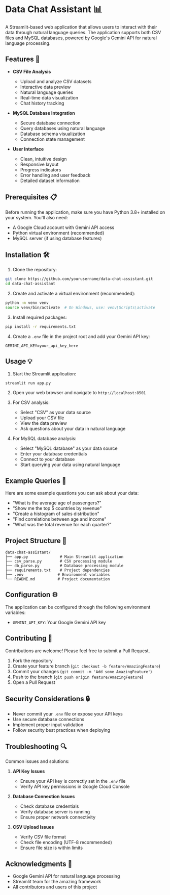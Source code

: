 # Data Chat Assistant 📊

A Streamlit-based web application that allows users to interact with their data through natural language queries. The application supports both CSV files and MySQL databases, powered by Google's Gemini API for natural language processing.

## Features 🌟

- **CSV File Analysis**
  - Upload and analyze CSV datasets
  - Interactive data preview
  - Natural language queries
  - Real-time data visualization
  - Chat history tracking

- **MySQL Database Integration**
  - Secure database connection
  - Query databases using natural language
  - Database schema visualization
  - Connection state management

- **User Interface**
  - Clean, intuitive design
  - Responsive layout
  - Progress indicators
  - Error handling and user feedback
  - Detailed dataset information

## Prerequisites 📋

Before running the application, make sure you have Python 3.8+ installed on your system. You'll also need:

- A Google Cloud account with Gemini API access
- Python virtual environment (recommended)
- MySQL server (if using database features)

## Installation 🛠️

1. Clone the repository:
```bash
git clone https://github.com/yourusername/data-chat-assistant.git
cd data-chat-assistant
```

2. Create and activate a virtual environment (recommended):
```bash
python -m venv venv
source venv/bin/activate  # On Windows, use: venv\Scripts\activate
```

3. Install required packages:
```bash
pip install -r requirements.txt
```

4. Create a `.env` file in the project root and add your Gemini API key:
```
GEMINI_API_KEY=your_api_key_here
```

## Usage 💡

1. Start the Streamlit application:
```bash
streamlit run app.py
```

2. Open your web browser and navigate to `http://localhost:8501`

3. For CSV analysis:
   - Select "CSV" as your data source
   - Upload your CSV file
   - View the data preview
   - Ask questions about your data in natural language

4. For MySQL database analysis:
   - Select "MySQL database" as your data source
   - Enter your database credentials
   - Connect to your database
   - Start querying your data using natural language

## Example Queries 📝

Here are some example questions you can ask about your data:

- "What is the average age of passengers?"
- "Show me the top 5 countries by revenue"
- "Create a histogram of sales distribution"
- "Find correlations between age and income"
- "What was the total revenue for each quarter?"

## Project Structure 📁

```
data-chat-assistant/
├── app.py              # Main Streamlit application
├── csv_parse.py        # CSV processing module
├── db_parse.py         # Database processing module
├── requirements.txt    # Project dependencies
├── .env               # Environment variables
└── README.md          # Project documentation
```

## Configuration ⚙️

The application can be configured through the following environment variables:

- `GEMINI_API_KEY`: Your Google Gemini API key


## Contributing 🤝

Contributions are welcome! Please feel free to submit a Pull Request.

1. Fork the repository
2. Create your feature branch (`git checkout -b feature/AmazingFeature`)
3. Commit your changes (`git commit -m 'Add some AmazingFeature'`)
4. Push to the branch (`git push origin feature/AmazingFeature`)
5. Open a Pull Request

## Security Considerations 🔒

- Never commit your `.env` file or expose your API keys
- Use secure database connections
- Implement proper input validation
- Follow security best practices when deploying

## Troubleshooting 🔍

Common issues and solutions:

1. **API Key Issues**
   - Ensure your API key is correctly set in the `.env` file
   - Verify API key permissions in Google Cloud Console

2. **Database Connection Issues**
   - Check database credentials
   - Verify database server is running
   - Ensure proper network connectivity

3. **CSV Upload Issues**
   - Verify CSV file format
   - Check file encoding (UTF-8 recommended)
   - Ensure file size is within limits



## Acknowledgments 🙏

- Google Gemini API for natural language processing
- Streamlit team for the amazing framework
- All contributors and users of this project

